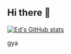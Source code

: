 ## Hi there 👋

<!--
**lmoadeck-Lunity/lmoadeck-Lunity** is a ✨ _special_ ✨ repository because its `README.md` (this file) appears on your GitHub profile.

Here are some ideas to get you started:

- 🔭 I’m currently working on ...
- 🌱 I’m currently learning ...
- 👯 I’m looking to collaborate on ...
- 🤔 I’m looking for help with ...
- 💬 Ask me about ...
- 📫 How to reach me: ...
- 😄 Pronouns: ...
- ⚡ Fun fact: ...
-->

[![Ed's GitHub stats](https://github-readme-stats.vercel.app/api?username=lmoadeck-Lunity)](https://github.com/anuraghazra/github-readme-stats)

gya
